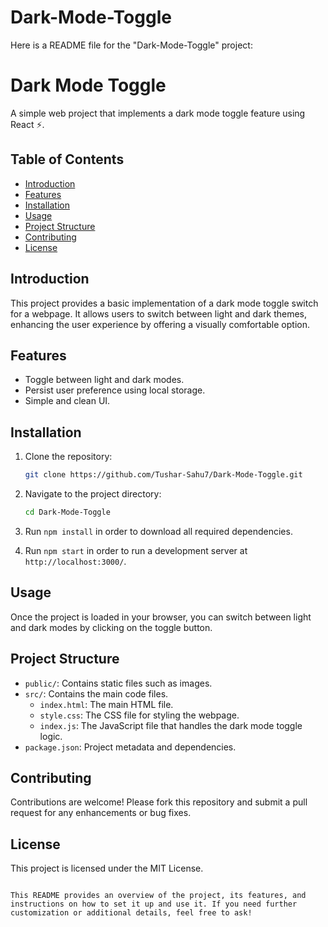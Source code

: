 ﻿# Dark-Mode-Toggle

Here is a README file for the "Dark-Mode-Toggle" project:

# Dark Mode Toggle

A simple web project that implements a dark mode toggle feature using React ⚡.

## Table of Contents

- [Introduction](#introduction)
- [Features](#features)
- [Installation](#installation)
- [Usage](#usage)
- [Project Structure](#project-structure)
- [Contributing](#contributing)
- [License](#license)

## Introduction

This project provides a basic implementation of a dark mode toggle switch for a webpage. It allows users to switch between light and dark themes, enhancing the user experience by offering a visually comfortable option.

## Features

- Toggle between light and dark modes.
- Persist user preference using local storage.
- Simple and clean UI.

## Installation

1. Clone the repository:
   ```bash
   git clone https://github.com/Tushar-Sahu7/Dark-Mode-Toggle.git
   ```

2. Navigate to the project directory:
   ```bash
   cd Dark-Mode-Toggle
   ```
3. Run `npm install` in order to download all required dependencies.
4. Run `npm start` in order to run a development server at `http://localhost:3000/`.

## Usage

Once the project is loaded in your browser, you can switch between light and dark modes by clicking on the toggle button.

## Project Structure

- `public/`: Contains static files such as images.
- `src/`: Contains the main code files.
  - `index.html`: The main HTML file.
  - `style.css`: The CSS file for styling the webpage.
  - `index.js`: The JavaScript file that handles the dark mode toggle logic.
- `package.json`: Project metadata and dependencies.

## Contributing

Contributions are welcome! Please fork this repository and submit a pull request for any enhancements or bug fixes.

## License

This project is licensed under the MIT License.

```

This README provides an overview of the project, its features, and instructions on how to set it up and use it. If you need further customization or additional details, feel free to ask!
```
